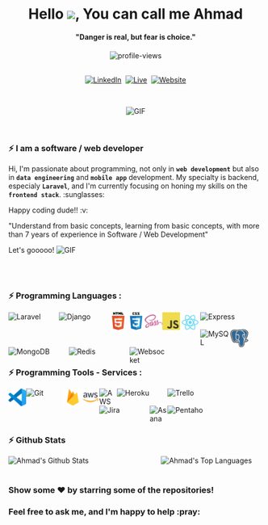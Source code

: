
<p>
  <h1 align="center"><b>Hello <img src="https://media.giphy.com/media/hvRJCLFzcasrR4ia7z/giphy.gif" width="45px">, You can call me Ahmad</b></h1>
</p>

<p>
  <h4 align="center"><b>"Danger is real, but fear is choice."</b></h4>
</p>

<p align="center">
    <img align="center" alt="profile-views" src="https://gpvc.arturio.dev/ahmadharminto" />
    <!--<img align="center" alt="visitors" src="https://visitor-badge.glitch.me/badge?page_id=ahmadharminto.ahmadharminto" />-->
</p>

<p align="center">
<br>
<a href="https://www.linkedin.com/in/ahmadharminto"><img src="https://img.shields.io/badge/linkedin-%230077B5.svg?&style=for-the-badge&logo=linkedin&logoColor=white" alt="LinkedIn" /></a>&nbsp;
<!--
<a href="https://web.facebook.com/{username}"><img src="https://img.shields.io/badge/facebook-%231877F2.svg?&style=for-the-badge&logo=facebook&logoColor=white" alt="Facebook" /></a>&nbsp;
<a href="https://www.instagram.com/{username}"><img src="https://img.shields.io/badge/instagram-%23E4405F.svg?&style=for-the-badge&logo=instagram&logoColor=white" alt="Instagram" /></a>&nbsp;
-->
<a href="mailto:harminto_ahmad@live.com?subject=Hi%20Ahmad"><img src="https://img.shields.io/badge/live-3984BE?style=for-the-badge&logo=microsoft&logoColor=white" alt="Live"/></a>&nbsp;
<a href="https://ngoding-bae.my.id/"><img alt="Website" src="https://img.shields.io/badge/my%20site-lightgray?style=for-the-badge&logo=google-chrome&logoColor=white"></a>
</p>

<br>

<p align="center">
<img height="270px" alt="GIF" src="https://i.pinimg.com/originals/e4/26/70/e426702edf874b181aced1e2fa5c6cde.gif" />
</p>
<br>

###   :zap: I am a software / web developer

<p>Hi, I'm passionate about programming, not only in <code><strong>web development</strong></code> but also in <code><strong>data engineering</strong></code> and <code><strong>mobile app</strong></code> development. My specialty is backend,  especialy <code><strong>Laravel</strong></code>, and I'm currently focusing on honing my skills on the <code><strong>frontend stack</strong></code>. :sunglasses:</p>
<p>Happy coding dude!! :v:</p>
<p>"Understand from basic concepts, learning from basic concepts, with more than 7 years of experience in Software / Web Development"</p>
<p>Let's gooooo! <img height="50px" alt="GIF" src="https://media.giphy.com/media/3y0oCOkdKKRi0/giphy.gif" />

<br><br>

###  :zap: Programming Languages : 

<img align="left" alt="Laravel" width="100px" src="https://logos-download.com/wp-content/uploads/2016/09/Laravel_logo_wordmark_logotype.png" />
<img align="left" alt="Django" width="100px" src="https://static.djangoproject.com/img/logos/django-logo-positive.png" />
<img align="left" alt="HTML5" width="35px" src="https://raw.githubusercontent.com/github/explore/80688e429a7d4ef2fca1e82350fe8e3517d3494d/topics/html/html.png" />
<img align="left" alt="CSS3" width="35px" src="https://raw.githubusercontent.com/github/explore/80688e429a7d4ef2fca1e82350fe8e3517d3494d/topics/css/css.png" />
<img align="left" alt="Sass" width="35px" src="https://raw.githubusercontent.com/github/explore/80688e429a7d4ef2fca1e82350fe8e3517d3494d/topics/sass/sass.png" />
<img align="left" alt="JavaScript" width="35px" src="https://raw.githubusercontent.com/github/explore/80688e429a7d4ef2fca1e82350fe8e3517d3494d/topics/javascript/javascript.png" />
<!--<img align="left" alt="Vue" width="35px" src="https://raw.githubusercontent.com/github/explore/80688e429a7d4ef2fca1e82350fe8e3517d3494d/topics/vue/vue.png" />-->
<img align="left" alt="React" width="40px" src="https://raw.githubusercontent.com/github/explore/80688e429a7d4ef2fca1e82350fe8e3517d3494d/topics/react/react.png" />
<img align="left" alt="Express" width="100px" src="https://upload.wikimedia.org/wikipedia/commons/6/64/Expressjs.png" />
<br><br>
<img align="left" alt="MySQL" width="60px" src="https://download.logo.wine/logo/MySQL/MySQL-Logo.wine.png" />
<img align="left" alt="PostgreSQL" width="35px" src="https://raw.githubusercontent.com/github/explore/80688e429a7d4ef2fca1e82350fe8e3517d3494d/topics/postgresql/postgresql.png" />
<img align="left" alt="MongoDB" width="120px" src="https://webassets.mongodb.com/_com_assets/cms/MongoDB_Logo_FullColorBlack_RGB-4td3yuxzjs.png" />
<img align="left" alt="Redis" width="120px" src="https://cdn4.iconfinder.com/data/icons/redis-2/467/Redis_Logo-512.png" />
<img align="left" alt="Websocket" width="75px" src="https://i.morioh.com/9f75e619b0.png" />
<br><br><br>

###  :zap: Programming Tools - Services :
<img align="left" alt="Visual Studio Code" width="35px" src="https://raw.githubusercontent.com/github/explore/80688e429a7d4ef2fca1e82350fe8e3517d3494d/topics/visual-studio-code/visual-studio-code.png" />
<img align="left" alt="Git" width="75px" src="https://upload.wikimedia.org/wikipedia/commons/thumb/e/e0/Git-logo.svg/1280px-Git-logo.svg.png" />
<img align="left" alt="Firebase" width="35px" src="https://raw.githubusercontent.com/github/explore/80688e429a7d4ef2fca1e82350fe8e3517d3494d/topics/firebase/firebase.png" />
<img align="left" alt="AWS" width="35px" src="https://raw.githubusercontent.com/github/explore/80688e429a7d4ef2fca1e82350fe8e3517d3494d/topics/aws/aws.png" />
<img align="left" alt="AWS" width="35px" src="https://upload.wikimedia.org/wikipedia/commons/thumb/f/ff/DigitalOcean_logo.svg/1024px-DigitalOcean_logo.svg.png" />
<img align="left" alt="Heroku" width="100px" src="https://logos-download.com/wp-content/uploads/2016/09/Heroku_logo.png" />
<img align="left" alt="Trello" width="100px" src="https://d2k1ftgv7pobq7.cloudfront.net/meta/u/res/images/brand-assets/Logos/0099ec3754bf473d2bbf317204ab6fea/trello-logo-blue.png" />
<br><br>
<img align="left" alt="Jira" width="100px" src="https://logos-download.com/wp-content/uploads/2016/09/Jira_Software_logo.png" />
<img align="left" alt="Asana" width="35px" src="https://upload.wikimedia.org/wikipedia/commons/thumb/3/3b/Asana_logo.svg/1280px-Asana_logo.svg.png" />
<img align="left" alt="Pentaho" width="100px" src="https://cdn.freelogovectors.net/wp-content/uploads/2018/06/pentaho-logo.png" />

<br>
<br>

### :zap: Github Stats

  <img align="left" src="https://github-readme-stats.vercel.app/api?username=ahmadharminto&show_icons=true&title_color=fff&icon_color=79ff97&text_color=efefef&bg_color=24292e" alt="Ahmad's Github Stats" width="60%">
  
<img src="https://github-readme-stats.vercel.app/api/top-langs/?username=ahmadharminto&show_icons=true&hide_border=true&theme=radical" width="37%" alt="Ahmad's Top Languages">

<br>

<!--
| | | | |
| --- | --- | --- | --- |
|Python                   |10 repos|            ![](https://via.placeholder.com/224x22/000000/000000?text=+)![](https://via.placeholder.com/176x22/b8b8b8/b8b8b8?=text=+)|55.56%|
|HTML                     |7 repos|             ![](https://via.placeholder.com/156x22/000000/000000?text=+)![](https://via.placeholder.com/244x22/b8b8b8/b8b8b8?=text=+)|38.89%|
|JavaScript               |1 repos|             ![](https://via.placeholder.com/24x22/000000/000000?text=+)![](https://via.placeholder.com/376x22/b8b8b8/b8b8b8?=text=+)|5.56%|
| | | | |
-->

<br>

<p align="center">
<h3>Show some ❤️ by starring some of the repositories!</h3>
<h3>Feel free to ask me, and I'm happy to help :pray:</h3>
</p>
